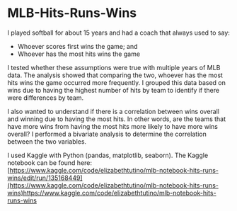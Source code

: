 # MLB-Hits-Runs-Wins

I played softball for about 15 years and had a coach that always used to say:
* Whoever scores first wins the game; and
* Whoever has the most hits wins the game

I tested whether these assumptions were true with multiple years of MLB data. The analysis showed that comparing the two, whoever has the most hits wins the game occurred more frequently. I grouped this data based on wins due to having the highest number of hits by team to identify if there were differences by team. 

I also wanted to understand if there is a correlation between wins overall and winning due to having the most hits. In other words, are the teams that have more wins from having the most hits more likely to have more wins overall? I performed a bivariate analysis to determine the correlation between the two variables.

I used Kaggle with Python (pandas, matplotlib, seaborn). The Kaggle notebook can be found here: [https://www.kaggle.com/code/elizabethtutino/mlb-notebook-hits-runs-wins/edit/run/135168449](https://www.kaggle.com/code/elizabethtutino/mlb-notebook-hits-runs-wins)https://www.kaggle.com/code/elizabethtutino/mlb-notebook-hits-runs-wins
